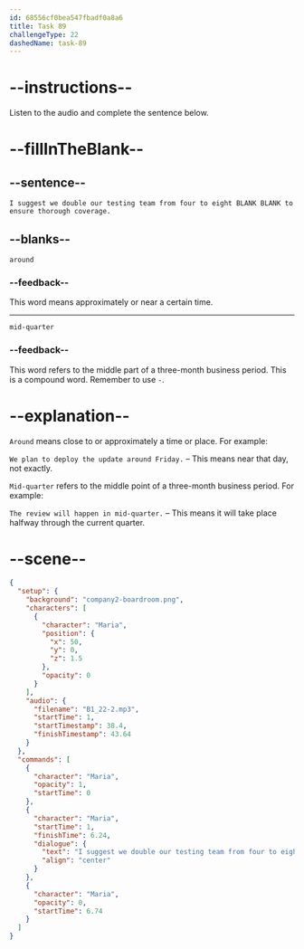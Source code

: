 ```yaml
---
id: 68556cf0bea547fbadf0a8a6
title: Task 89
challengeType: 22
dashedName: task-89
---
```


<!-- (Audio) Maria: I suggest we double our testing team from four to eight around mid-quarter to ensure thorough coverage. -->

# --instructions--

Listen to the audio and complete the sentence below.

# --fillInTheBlank--

## --sentence--

`I suggest we double our testing team from four to eight BLANK BLANK to ensure thorough coverage.`

## --blanks--

`around`

### --feedback--

This word means approximately or near a certain time.

---

`mid-quarter`

### --feedback--

This word refers to the middle part of a three-month business period. This is a compound word. Remember to use `-`.

# --explanation--

`Around` means close to or approximately a time or place. For example:

`We plan to deploy the update around Friday.` – This means near that day, not exactly.

`Mid-quarter` refers to the middle point of a three-month business period. For example:

`The review will happen in mid-quarter.` – This means it will take place halfway through the current quarter.

# --scene--

```json
{
  "setup": {
    "background": "company2-boardroom.png",
    "characters": [
      {
        "character": "Maria",
        "position": {
          "x": 50,
          "y": 0,
          "z": 1.5
        },
        "opacity": 0
      }
    ],
    "audio": {
      "filename": "B1_22-2.mp3",
      "startTime": 1,
      "startTimestamp": 38.4,
      "finishTimestamp": 43.64
    }
  },
  "commands": [
    {
      "character": "Maria",
      "opacity": 1,
      "startTime": 0
    },
    {
      "character": "Maria",
      "startTime": 1,
      "finishTime": 6.24,
      "dialogue": {
        "text": "I suggest we double our testing team from four to eight around mid-quarter to ensure thorough coverage.",
        "align": "center"
      }
    },
    {
      "character": "Maria",
      "opacity": 0,
      "startTime": 6.74
    }
  ]
}
```
